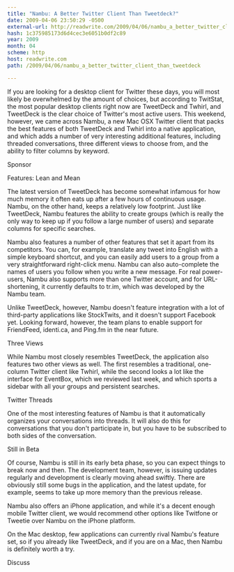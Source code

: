 ```yaml
---
title: "Nambu: A Better Twitter Client Than Tweetdeck?"
date: 2009-04-06 23:50:29 -0500
external-url: http://readwrite.com/2009/04/06/nambu_a_better_twitter_client_than_tweetdeck
hash: 1c375985173d6d4cec3e6051b0df2c89
year: 2009
month: 04
scheme: http
host: readwrite.com
path: /2009/04/06/nambu_a_better_twitter_client_than_tweetdeck

---
```


If you are looking for a desktop client for Twitter these days, you will most likely be overwhelmed by the amount of choices, but according to TwitStat, the most popular desktop clients right now are TweetDeck and Twhirl, and TweetDeck is the clear choice of Twitter's most active users. This weekend, however, we came across Nambu, a new Mac OSX Twitter client that packs the best features of both TweetDeck and Twhirl into a native application, and which adds a number of very interesting additional features, including threaded conversations, three different views to choose from, and the ability to filter columns by keyword.

Sponsor


Features: Lean and Mean

The latest version of TweetDeck has become somewhat infamous for how much memory it often eats up after a few hours of continuous usage. Nambu, on the other hand, keeps a relatively low footprint. Just like TweetDeck, Nambu features the ability to create groups (which is really the only way to keep up if you follow a large number of users) and separate columns for specific searches.





Nambu also features a number of other features that set it apart from its competitors. You can, for example, translate any tweet into English with a simple keyboard shortcut, and you can easily add users to a group from a very straightforward right-click menu. Nambu can also auto-complete the names of users you follow when you write a new message. For real power-users, Nambu also supports more than one Twitter account, and for URL-shortening, it currently defaults to tr.im, which was developed by the Nambu team.


Unlike TweetDeck, however, Nambu doesn't feature integration with a lot of third-party applications like StockTwits, and it doesn't support Facebook yet. Looking forward, however, the team plans to enable support for FriendFeed, identi.ca, and Ping.fm in the near future.


Three Views

While Nambu most closely resembles TweetDeck, the application also features two other views as well. The first resembles a traditional, one-column Twitter client like Twhirl, while the second looks a lot like the interface for EventBox, which we reviewed last week, and which sports a sidebar with all your groups and persistent searches.


Twitter Threads

One of the most interesting features of Nambu is that it automatically organizes your conversations into threads. It will also do this for conversations that you don't participate in, but you have to be subscribed to both sides of the conversation. 


Still in Beta

Of course, Nambu is still in its early beta phase, so you can expect things to break now and then. The development team, however, is issuing updates regularly and development is clearly moving ahead swiftly. There are obviously still some bugs in the application, and the latest update, for example, seems to take up more memory than the previous release.


Nambu also offers an iPhone application, and while it's a decent enough mobile Twitter client, we would recommend other options like Twitfone or Tweetie over Nambu on the iPhone platform.


On the Mac desktop, few applications can currently rival Nambu's feature set, so if you already like TweetDeck, and if you are on a Mac, then Nambu is definitely worth a try.

Discuss
